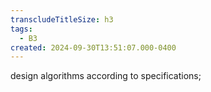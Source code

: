 ```yaml
---
transcludeTitleSize: h3
tags:
  - B3
created: 2024-09-30T13:51:07.000-0400
---
```

design algorithms according to specifications;
